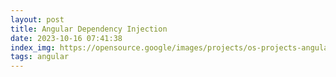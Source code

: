 ```yaml
---
layout: post
title: Angular Dependency Injection
date: 2023-10-16 07:41:38
index_img: https://opensource.google/images/projects/os-projects-angular_thumbnail.png
tags: angular
---
```

